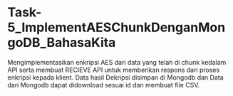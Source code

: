 # Task-5_ImplementAESChunkDenganMongoDB_BahasaKita
Mengimplementasikan enkripsi AES dari data yang telah di chunk kedalam API serta membuat RECIEVE API untuk memberikan respons dari proses enkripsi kepada klient. Data hasil Dekripsi disimpan di Mongodb dan Data dari Mongodb dapat didownload sesuai id dan membuat file CSV.